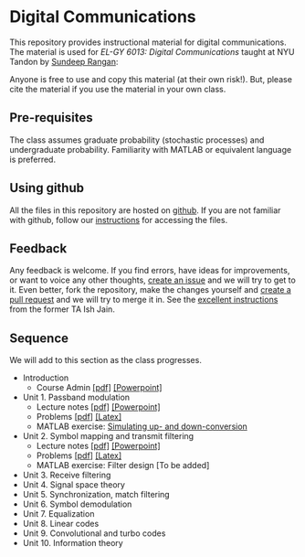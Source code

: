 # Digital Communications

This repository provides instructional material for 
digital communications.  The material is used for 
*EL-GY 6013: Digital Communications* taught at NYU Tandon
by [Sundeep Rangan](http://wireless.engineering.nyu.edu/sundeep-rangan/):

Anyone is free to use and copy this material (at their own risk!).
But, please cite the material if you use the material in your own class.

## Pre-requisites

The class assumes graduate probability (stochastic processes) and 
undergraduate probability.  Familiarity with MATLAB or equivalent language is
preferred.  

## Using github 
All the files in this repository are hosted on [github](https://github.com/).
If you are not familiar with github, follow our [instructions](./basics/github.md)
for accessing the files.

## Feedback
Any feedback is welcome.  If you find errors, have ideas for improvements,
or want to voice any other thoughts, [create an issue](https://help.github.com/articles/creating-an-issue/)
and we will try to get to it.
Even better, fork the repository, make the changes yourself and
[create a pull request](https://help.github.com/articles/about-pull-requests/)
and we will try to merge it in.  See the [excellent instructions](https://github.com/ishjain/learnGithub/blob/master/updateMLrepo.md)
from the former TA Ish Jain.


## Sequence
We will add to this section as the class progresses.

* Introduction
    * Course Admin [[pdf]](./Lectures/CourseAdmin.pdf) [[Powerpoint]](./Lectures/CourseAdmin.pptx)
* Unit 1.  Passband modulation
    * Lecture notes [[pdf]](./Lectures/Unit01_Passband.pdf) [[Powerpoint]](./Lectures/Unit01_Passband.pptx)
    * Problems [[pdf]](./unit01_passband/prob_passband.pdf) [[Latex]](./unit01_passband/prob_passband.tex)
    * MATLAB exercise:  [Simulating up- and down-conversion](./unit01_passband/lab_passband_partial.m)
* Unit 2.  Symbol mapping and transmit filtering
    * Lecture notes [[pdf]](./Lectures/Unit02_TxFilter.pdf) [[Powerpoint]](./Lectures/Unit02_TxFilter.pptx)
    * Problems [[pdf]](./unit02_tx_filter/prob_tx_filter.pdf) [[Latex]](./unit02_tx_filter/prob_tx_filter.tex)
    * MATLAB exercise:  Filter design [To be added]  
* Unit 3.  Receive filtering 
* Unit 4.  Signal space theory
* Unit 5.  Synchronization, match filtering
* Unit 6.  Symbol demodulation
* Unit 7.  Equalization
* Unit 8.  Linear codes
* Unit 9.  Convolutional and turbo codes
* Unit 10.  Information theory

